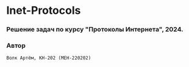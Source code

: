 # Inet-Protocols

### Решение задач по курсу "Протоколы Интернета", 2024.

### Автор
    Волк Артём, КН-202 (МЕН-220202)
